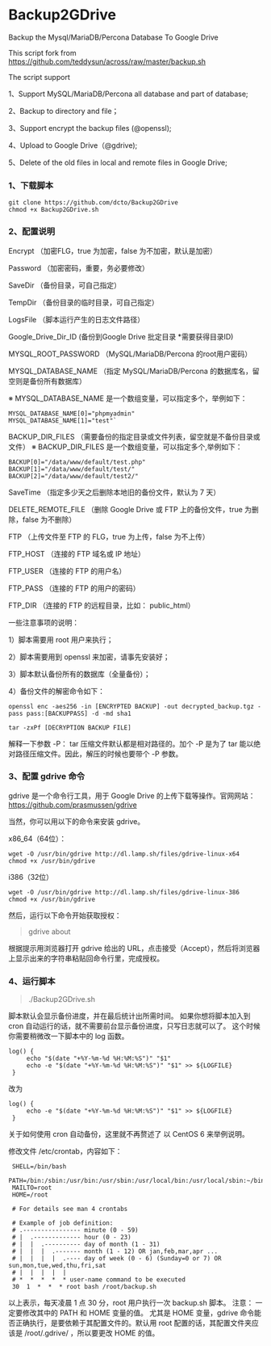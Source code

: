 # Backup2GDrive
Backup the Mysql/MariaDB/Percona Database To Google Drive

This script fork from https://github.com/teddysun/across/raw/master/backup.sh

The script support

1、Support MySQL/MariaDB/Percona all database and part of database;

2、Backup to directory and file；

3、Support encrypt the backup files (@openssl);

4、Upload to Google Drive（@gdrive);

5、Delete of the old files in local and remote files in Google Drive;


### 1、下载脚本
````
git clone https://github.com/dcto/Backup2GDrive
chmod +x Backup2GDrive.sh
````


### 2、配置说明

Encrypt （加密FLG，true 为加密，false 为不加密，默认是加密）

Password （加密密码，重要，务必要修改）

SaveDir （备份目录，可自己指定）

TempDir （备份目录的临时目录，可自己指定）

LogsFile （脚本运行产生的日志文件路径）

Google_Drive_Dir_ID (备份到Google Drive 批定目录 *需要获得目录ID)

MYSQL_ROOT_PASSWORD （MySQL/MariaDB/Percona 的root用户密码）

MYSQL_DATABASE_NAME （指定 MySQL/MariaDB/Percona 的数据库名，留空则是备份所有数据库）

※ MYSQL_DATABASE_NAME 是一个数组变量，可以指定多个，举例如下：

````
MYSQL_DATABASE_NAME[0]="phpmyadmin"
MYSQL_DATABASE_NAME[1]="test"`
````

BACKUP_DIR_FILES （需要备份的指定目录或文件列表，留空就是不备份目录或文件）
※ BACKUP_DIR_FILES 是一个数组变量，可以指定多个,举例如下：

````
BACKUP[0]="/data/www/default/test.php"
BACKUP[1]="/data/www/default/test/"
BACKUP[2]="/data/www/default/test2/"
````

SaveTime （指定多少天之后删除本地旧的备份文件，默认为 7 天）

DELETE_REMOTE_FILE （删除 Google Drive 或 FTP 上的备份文件，true 为删除，false 为不删除）

FTP （上传文件至 FTP 的 FLG，true 为上传，false 为不上传）

FTP_HOST （连接的 FTP 域名或 IP 地址）

FTP_USER （连接的 FTP 的用户名）

FTP_PASS （连接的 FTP 的用户的密码）

FTP_DIR （连接的 FTP 的远程目录，比如： public_html）

一些注意事项的说明：

1）脚本需要用 root 用户来执行；

2）脚本需要用到 openssl 来加密，请事先安装好；

3）脚本默认备份所有的数据库（全量备份）；

4）备份文件的解密命令如下：
````
openssl enc -aes256 -in [ENCRYPTED BACKUP] -out decrypted_backup.tgz -pass pass:[BACKUPPASS] -d -md sha1

tar -zxPf [DECRYPTION BACKUP FILE]
````

解释一下参数 -P：
tar 压缩文件默认都是相对路径的。加个 -P 是为了 tar 能以绝对路径压缩文件。因此，解压的时候也要带个 -P 参数。

### 3、配置 gdrive 命令

gdrive 是一个命令行工具，用于 Google Drive 的上传下载等操作。官网网站：
https://github.com/prasmussen/gdrive

当然，你可以用以下的命令来安装 gdrive。

x86_64（64位）：
````
wget -O /usr/bin/gdrive http://dl.lamp.sh/files/gdrive-linux-x64
chmod +x /usr/bin/gdrive
````
 i386（32位）
```` 
wget -O /usr/bin/gdrive http://dl.lamp.sh/files/gdrive-linux-386
chmod +x /usr/bin/gdrive
````  

然后，运行以下命令开始获取授权：
>gdrive about

根据提示用浏览器打开 gdrive 给出的 URL，点击接受（Accept），然后将浏览器上显示出来的字符串粘贴回命令行里，完成授权。

### 4、运行脚本
>./Backup2GDrive.sh

脚本默认会显示备份进度，并在最后统计出所需时间。
如果你想将脚本加入到 cron 自动运行的话，就不需要前台显示备份进度，只写日志就可以了。
这个时候你需要稍微改一下脚本中的 log 函数。
````
log() {
     echo "$(date "+%Y-%m-%d %H:%M:%S")" "$1"
     echo -e "$(date "+%Y-%m-%d %H:%M:%S")" "$1" >> ${LOGFILE}
 }
 ````
改为
````
log() {
     echo -e "$(date "+%Y-%m-%d %H:%M:%S")" "$1" >> ${LOGFILE}
 }
  ````
 
关于如何使用 cron 自动备份，这里就不再赘述了 以 CentOS 6 来举例说明。

修改文件 /etc/crontab，内容如下：


````
 SHELL=/bin/bash
 PATH=/bin:/sbin:/usr/bin:/usr/sbin:/usr/local/bin:/usr/local/sbin:~/bin
 MAILTO=root
 HOME=/root
 
 # For details see man 4 crontabs
 
 # Example of job definition:
 # .---------------- minute (0 - 59)
 # |  .------------- hour (0 - 23)
 # |  |  .---------- day of month (1 - 31)
 # |  |  |  .------- month (1 - 12) OR jan,feb,mar,apr ...
 # |  |  |  |  .---- day of week (0 - 6) (Sunday=0 or 7) OR sun,mon,tue,wed,thu,fri,sat
 # |  |  |  |  |
 # *  *  *  *  * user-name command to be executed
 30  1  *  *  * root bash /root/backup.sh
 ````
 
 以上表示，每天凌晨 1 点 30 分，root 用户执行一次 backup.sh 脚本。
 注意：
 一定要修改其中的 PATH 和 HOME 变量的值。
 尤其是 HOME 变量，gdrive 命令能否正确执行，是要依赖于其配置文件的。默认用 root 配置的话，其配置文件夹应该是 /root/.gdrive/ ，所以要更改 HOME 的值。
